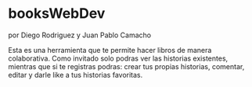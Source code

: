 # booksWebDev
por Diego Rodriguez y
 Juan Pablo Camacho
 
 Esta es una herramienta que te permite hacer libros de manera colaborativa. Como invitado solo podras ver las historias existentes, mientras que si te registras podras: crear tus propias historias, comentar, editar y darle like a tus historias favoritas. 
